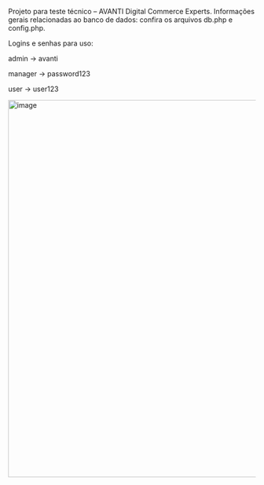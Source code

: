 Projeto para teste técnico – AVANTI Digital Commerce Experts.
Informações gerais relacionadas ao banco de dados: confira os arquivos db.php e config.php.

Logins e senhas para uso:

admin → avanti

manager → password123

user → user123

<img width="1360" height="768" alt="image" src="https://github.com/user-attachments/assets/2f125262-3390-4171-b115-df8cffbc8892" />

